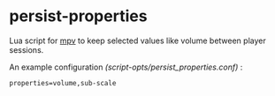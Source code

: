 # persist-properties

Lua script for [mpv](https://mpv.io/) to keep selected values like volume between player sessions.

An example configuration _(script-opts/persist_properties.conf)_ :
```
properties=volume,sub-scale
```